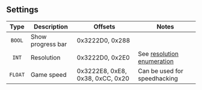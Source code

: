 ## Settings

| Type | Description | Offsets | Notes |
| :--: | ----------- | ------- | ----- |
| `BOOL` | Show progress bar | 0x3222D0, 0x288 |
| `INT` | Resolution | 0x3222D0, 0x2E0 | See [resolution enumeration](/enumerations/resolution.md) |
| `FLOAT` | Game speed | 0x3222E8, 0xE8, 0x38, 0xCC, 0x20 | Can be used for speedhacking |
